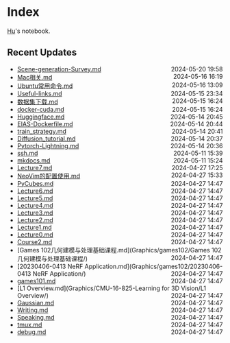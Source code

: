 
# Index

[Hu](https://zhuhu00.top/)'s notebook.

## Recent Updates
- [Scene-generation-Survey.md](Scene-generation-Survey/) <span style="float: right;">2024-05-20 19:58</span>
- [Mac相关.md](CSMissing/Mac相关/) <span style="float: right;">2024-05-16 16:19</span>
- [Ubuntu常用命令.md](CSMissing/Ubuntu常用命令/) <span style="float: right;">2024-05-16 13:09</span>
- [Useful-links.md](CSMissing/Useful-links/) <span style="float: right;">2024-05-15 23:34</span>
- [数据集下载.md](Deeplearning/数据集下载/) <span style="float: right;">2024-05-15 16:24</span>
- [docker-cuda.md](docker/docker-cuda/) <span style="float: right;">2024-05-15 16:24</span>
- [Huggingface.md](CSMissing/Huggingface/) <span style="float: right;">2024-05-14 20:45</span>
- [EIAS-Dockerfile.md](docker/EIAS-Dockerfile/) <span style="float: right;">2024-05-14 20:44</span>
- [train_strategy.md](Deeplearning/train_strategy/) <span style="float: right;">2024-05-14 20:41</span>
- [Diffusion_tutorial.md](Deeplearning/Diffusion_tutorial/) <span style="float: right;">2024-05-14 20:37</span>
- [Pytorch-Lightning.md](python/Pytorch-Lightning/) <span style="float: right;">2024-05-14 20:36</span>
- [ssh.md](CSMissing/ssh/) <span style="float: right;">2024-05-11 15:39</span>
- [mkdocs.md](Miscellaneous/mkdocs/) <span style="float: right;">2024-05-11 15:24</span>
- [Lecture7.md](InternLM2note/Lecture7/) <span style="float: right;">2024-04-27 17:25</span>
- [NeoVim的配置使用.md](CSMissing/NeoVim的配置使用/) <span style="float: right;">2024-04-27 15:33</span>
- [PyCubes.md](python/PyCubes/) <span style="float: right;">2024-04-27 14:47</span>
- [Lecture6.md](InternLM2note/Lecture6/) <span style="float: right;">2024-04-27 14:47</span>
- [Lecture5.md](InternLM2note/Lecture5/) <span style="float: right;">2024-04-27 14:47</span>
- [Lecture4.md](InternLM2note/Lecture4/) <span style="float: right;">2024-04-27 14:47</span>
- [Lecture3.md](InternLM2note/Lecture3/) <span style="float: right;">2024-04-27 14:47</span>
- [Lecture2.md](InternLM2note/Lecture2/) <span style="float: right;">2024-04-27 14:47</span>
- [Lecture1.md](InternLM2note/Lecture1/) <span style="float: right;">2024-04-27 14:47</span>
- [Lecture0.md](InternLM2note/Lecture0/) <span style="float: right;">2024-04-27 14:47</span>
- [Course2.md](Graphics/games201/Course2/) <span style="float: right;">2024-04-27 14:47</span>
- [Games 102几何建模与处理基础课程.md](Graphics/games102/Games 102几何建模与处理基础课程/) <span style="float: right;">2024-04-27 14:47</span>
- [20230406-0413 NeRF Application.md](Graphics/games102/20230406-0413 NeRF Application/) <span style="float: right;">2024-04-27 14:47</span>
- [games101.md](Graphics/games101/) <span style="float: right;">2024-04-27 14:47</span>
- [L1 Overview.md](Graphics/CMU-16-825-Learning for 3D Vision/L1 Overview/) <span style="float: right;">2024-04-27 14:47</span>
- [Gaussian.md](Gaussian/) <span style="float: right;">2024-04-27 14:47</span>
- [Writing.md](English/Writing/) <span style="float: right;">2024-04-27 14:47</span>
- [Speaking.md](English/Speaking/) <span style="float: right;">2024-04-27 14:47</span>
- [tmux.md](CSMissing/tmux/) <span style="float: right;">2024-04-27 14:47</span>
- [debug.md](CSMissing/debug/) <span style="float: right;">2024-04-27 14:47</span>
